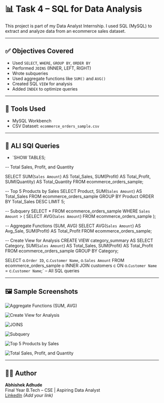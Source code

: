 # 📊 Task 4 – SQL for Data Analysis

This project is part of my Data Analyst Internship. I used SQL (MySQL) to extract and analyze data from an ecommerce sales dataset.

---

## ✅ Objectives Covered

- Used `SELECT`, `WHERE`, `GROUP BY`, `ORDER BY`
- Performed `JOINS` (INNER, LEFT, RIGHT)
- Wrote subqueries
- Used aggregate functions like `SUM()` and `AVG()`
- Created SQL `VIEW` for analysis
- Added `INDEX` to optimize queries

---

## 🧰 Tools Used

- MySQL Workbench
- CSV Dataset: `ecommerce_orders_sample.csv`

---

## 📁 ALl SQl Queries


- `SHOW TABLES;

-- Total Sales, Profit, and Quantity

SELECT 
    SUM(`Sales Amount`) AS Total_Sales,
    SUM(Profit) AS Total_Profit,
    SUM(Quantity) AS Total_Quantity
FROM ecommerce_orders_sample;

-- Top 5 Products by Sales
SELECT 
    Product,
    SUM(`Sales Amount`) AS Total_Sales
FROM ecommerce_orders_sample
GROUP BY Product
ORDER BY Total_Sales DESC
LIMIT 5;

-- Subquery
SELECT *
FROM ecommerce_orders_sample
WHERE `Sales Amount` > (
    SELECT AVG(`Sales Amount`) FROM ecommerce_orders_sample
);

--  Aggregate Functions (SUM, AVG)
SELECT 
    AVG(`Sales Amount`) AS Avg_Sale,
    SUM(Profit) AS Total_Profit
FROM ecommerce_orders_sample;

-- Create View for Analysis
CREATE VIEW category_summary AS
SELECT 
    Category,
    SUM(`Sales Amount`) AS Total_Sales,
    SUM(Profit) AS Total_Profit
FROM ecommerce_orders_sample
GROUP BY Category;


SELECT o.`Order ID`, c.`Customer Name`, o.`Sales Amount`
FROM ecommerce_orders_sample o
INNER JOIN customers c ON o.`Customer Name` = c.`Customer Name`;` – All SQL queries

---

## 🖼️ Sample Screenshots
![Aggregate Functions (SUM, AVG)](https://github.com/user-attachments/assets/9e15487b-9370-4b96-a7ba-25509af60447)

![Create View for Analysis](https://github.com/user-attachments/assets/a5e16730-ca2a-46cc-b2d6-be5b55998676)

![JOINS](https://github.com/user-attachments/assets/deebbf78-6e0d-4c22-b799-3d04e619c90e)

![Subquery](https://github.com/user-attachments/assets/4010f406-2fce-4345-88a1-8ee621c931b9)

![Top 5 Products by Sales](https://github.com/user-attachments/assets/b980ebc7-31ad-43d4-841e-13a7f0bcba8e)

![Total Sales, Profit, and Quantity](https://github.com/user-attachments/assets/5112bd11-e2e9-4ffc-af6f-94b3d41a0cf3)

---

## 👨‍💻 Author

**Abhishek Adhude**  
Final Year B.Tech – CSE | Aspiring Data Analyst  
[LinkedIn](#) *(Add your link)*
